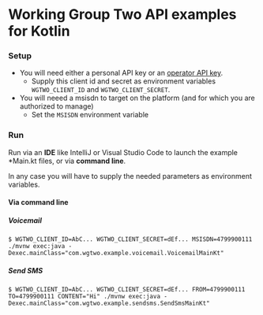# Working Group Two API examples for Kotlin

### Setup

* You will need either a personal API key or an [operator API key](https://console.wgtwo.com/api-keys-redirect).
  * Supply this client id and secret as environment variables `WGTWO_CLIENT_ID` and `WGTWO_CLIENT_SECRET`.
* You will neeed a msisdn to target on the platform (and for which you are authorized to manage)
  * Set the `MSISDN` environment variable 

### Run
Run via an **IDE** like IntelliJ or Visual Studio Code to launch the example *Main.kt files, or via **command line**.

In any case you will have to supply the needed parameters as environment variables.

#### Via command line

##### Voicemail
```shell script
$ WGTWO_CLIENT_ID=AbC... WGTWO_CLIENT_SECRET=dEf... MSISDN=4799900111 ./mvnw exec:java -Dexec.mainClass="com.wgtwo.example.voicemail.VoicemailMainKt"
```

##### Send SMS
```shell script
$ WGTWO_CLIENT_ID=AbC... WGTWO_CLIENT_SECRET=dEf... FROM=4799900111 TO=4799900111 CONTENT="Hi" ./mvnw exec:java -Dexec.mainClass="com.wgtwo.example.sendsms.SendSmsMainKt"
```
